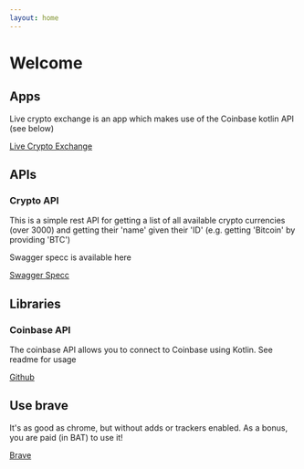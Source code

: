```yaml
---
layout: home
---
```

#  Welcome

## Apps

Live crypto exchange is an app which makes use of the Coinbase kotlin API (see below)


[Live Crypto Exchange](https://play.google.com/store/apps/details?id=com.dllewellyn.crypto.compare&rdid=com.dllewellyn.crypto.compare)

## APIs

### Crypto API

This is a simple rest API for getting a list of all available crypto currencies (over 3000) and getting their 'name' given their 'ID' (e.g. getting 'Bitcoin' by providing 'BTC')


Swagger specc is available here


[Swagger Specc](https://app.swaggerhub.com/apis/dllewellyn/crypto-api/1.0.0#)



## Libraries


### Coinbase API


The coinbase API allows you to connect to Coinbase using Kotlin. See readme for usage


[Github](https://github.com/dllewellyn/coinbaseAPI)


 ## Use brave

 It's as good as chrome, but without adds or trackers enabled. As a bonus, you are paid (in BAT) to use it! 


 [Brave](https://brave.com/dll414)